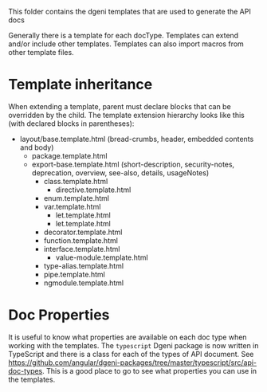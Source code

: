This folder contains the dgeni templates that are used to generate the API docs

Generally there is a template for each docType. Templates can extend and/or include
other templates. Templates can also import macros from other template files.

# Template inheritance

When extending a template, parent must declare blocks that can be overridden by the
child. The template extension hierarchy looks like this (with declared blocks in parentheses):

- layout/base.template.html (bread-crumbs, header, embedded contents and body)
  - package.template.html
  - export-base.template.html (short-description, security-notes, deprecation, overview, see-also, details, usageNotes)
    - class.template.html
      - directive.template.html
    - enum.template.html
    - var.template.html
      - let.template.html
      - let.template.html
    - decorator.template.html
    - function.template.html
    - interface.template.html
      - value-module.template.html
    - type-alias.template.html
    - pipe.template.html
    - ngmodule.template.html

# Doc Properties

It is useful to know what properties are available on each doc type when working with the templates.
The `typescript` Dgeni package is now written in TypeScript and there is a class for each of the types of
API document. See https://github.com/angular/dgeni-packages/tree/master/typescript/src/api-doc-types.
This is a good place to go to see what properties you can use in the templates.